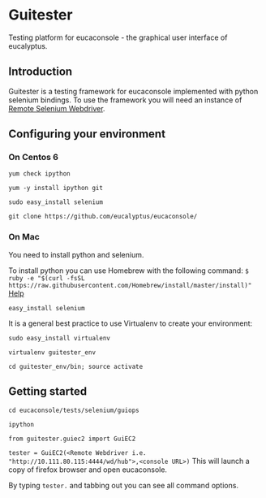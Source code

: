 # Guitester
Testing platform for eucaconsole - the graphical user interface of eucalyptus. 

## Introduction

Guitester is a testing framework for eucaconsole implemented with python selenium bindings. To use the framework you will need an instance of [Remote Selenium Webdriver](https://github.com/eucalyptus/eucaconsole/wiki/Setting-up-Remote-Selenium-Webdriver,-VNC-server-and-Firefox-on-Centos-6).


## Configuring your environment

### On Centos 6

`yum check ipython`

 `yum -y install ipython git`

 `sudo easy_install selenium`

 `git clone https://github.com/eucalyptus/eucaconsole/`

### On Mac

You need to install python and selenium. 

To install python you can use Homebrew with the following command:
`$ ruby -e "$(curl -fsSL https://raw.githubusercontent.com/Homebrew/install/master/install)" `
[Help](http://docs.python-guide.org/en/latest/starting/install/osx/)

`easy_install selenium`

It is a general best practice to use Virtualenv to create your environment:

`sudo easy_install virtualenv`

`virtualenv guitester_env`

`cd guitester_env/bin; source activate`





## Getting started

`cd eucaconsole/tests/selenium/guiops`

`ipython`

`from guitester.guiec2 import GuiEC2`

`tester = GuiEC2(<Remote Webdriver i.e. "http://10.111.80.115:4444/wd/hub">,<console URL>)`
This will launch a copy of firefox browser and open eucaconsole.

By typing `tester.` and tabbing out you can see all command options.
